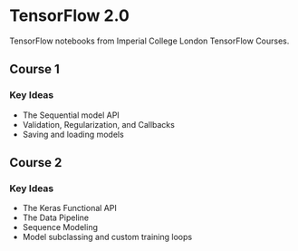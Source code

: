 # TensorFlow 2.0

TensorFlow notebooks from Imperial College London TensorFlow Courses.

## Course 1
### Key Ideas
- The Sequential model API
- Validation, Regularization, and Callbacks
- Saving and loading models

## Course 2
### Key Ideas
- The Keras Functional API
- The Data Pipeline
- Sequence Modeling
- Model subclassing and custom training loops



 
